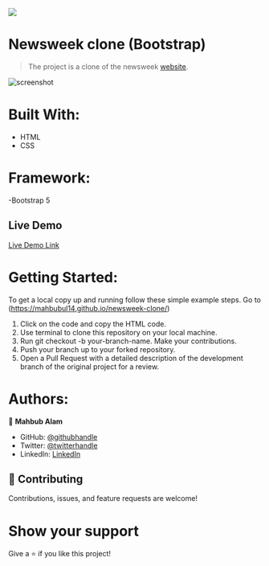 ![](https://img.shields.io/badge/Microverse-blueviolet)

# Newsweek clone (Bootstrap)

> The project is a clone of the newsweek [website](https://web.archive.org/web/20210120125445/https://www.newsweek.com/).

![screenshot](.image/newsweek3.PNG)

# Built With:

- HTML
- CSS

# Framework:

-Bootstrap 5

## Live Demo
[Live Demo Link](https://mahbubul14.github.io/newsweek-clone/)

# Getting Started:

To get a local copy up and running follow these simple example steps.
Go to (https://mahbubul14.github.io/newsweek-clone/)

1. Click on the code and copy the HTML code.
2. Use terminal to clone this repository on your local machine.
3. Run git checkout -b your-branch-name. Make your contributions.
4. Push your branch up to your forked repository.
5. Open a Pull Request with a detailed description of the development branch of the original project for a review.

# Authors:

👤 **Mahbub Alam**

- GitHub: [@githubhandle](https://github.com/mahbubul14/)
- Twitter: [@twitterhandle](https://twitter.com/MahbubA10454419)
- LinkedIn: [LinkedIn](https://www.linkedin.com/in/mahbubul-alam-20595/)

## 🤝 Contributing

Contributions, issues, and feature requests are welcome!

# Show your support

Give a ⭐️ if you like this project!
